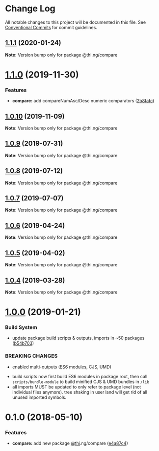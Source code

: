 # Change Log

All notable changes to this project will be documented in this file.
See [Conventional Commits](https://conventionalcommits.org) for commit guidelines.

## [1.1.1](https://github.com/thi-ng/umbrella/compare/@thi.ng/compare@1.1.0...@thi.ng/compare@1.1.1) (2020-01-24)

**Note:** Version bump only for package @thi.ng/compare





# [1.1.0](https://github.com/thi-ng/umbrella/compare/@thi.ng/compare@1.0.10...@thi.ng/compare@1.1.0) (2019-11-30)


### Features

* **compare:** add compareNumAsc/Desc numeric comparators ([2b8fafc](https://github.com/thi-ng/umbrella/commit/2b8fafc9eca040b649ade479203537bbd9ba54ef))





## [1.0.10](https://github.com/thi-ng/umbrella/compare/@thi.ng/compare@1.0.9...@thi.ng/compare@1.0.10) (2019-11-09)

**Note:** Version bump only for package @thi.ng/compare





## [1.0.9](https://github.com/thi-ng/umbrella/compare/@thi.ng/compare@1.0.8...@thi.ng/compare@1.0.9) (2019-07-31)

**Note:** Version bump only for package @thi.ng/compare





## [1.0.8](https://github.com/thi-ng/umbrella/compare/@thi.ng/compare@1.0.7...@thi.ng/compare@1.0.8) (2019-07-12)

**Note:** Version bump only for package @thi.ng/compare





## [1.0.7](https://github.com/thi-ng/umbrella/compare/@thi.ng/compare@1.0.6...@thi.ng/compare@1.0.7) (2019-07-07)

**Note:** Version bump only for package @thi.ng/compare





## [1.0.6](https://github.com/thi-ng/umbrella/compare/@thi.ng/compare@1.0.5...@thi.ng/compare@1.0.6) (2019-04-24)

**Note:** Version bump only for package @thi.ng/compare





## [1.0.5](https://github.com/thi-ng/umbrella/compare/@thi.ng/compare@1.0.4...@thi.ng/compare@1.0.5) (2019-04-02)

**Note:** Version bump only for package @thi.ng/compare





## [1.0.4](https://github.com/thi-ng/umbrella/compare/@thi.ng/compare@1.0.3...@thi.ng/compare@1.0.4) (2019-03-28)

**Note:** Version bump only for package @thi.ng/compare







# [1.0.0](https://github.com/thi-ng/umbrella/compare/@thi.ng/compare@0.1.12...@thi.ng/compare@1.0.0) (2019-01-21)


### Build System

* update package build scripts & outputs, imports in ~50 packages ([b54b703](https://github.com/thi-ng/umbrella/commit/b54b703))


### BREAKING CHANGES

* enabled multi-outputs (ES6 modules, CJS, UMD)

- build scripts now first build ES6 modules in package root, then call
  `scripts/bundle-module` to build minified CJS & UMD bundles in `/lib`
- all imports MUST be updated to only refer to package level
  (not individual files anymore). tree shaking in user land will get rid of
  all unused imported symbols.


<a name="0.1.0"></a>
# 0.1.0 (2018-05-10)


### Features

* **compare:** add new package [@thi](https://github.com/thi).ng/compare ([e4a87c4](https://github.com/thi-ng/umbrella/commit/e4a87c4))
